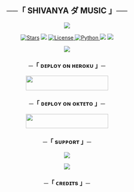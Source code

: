 <h2 align="center">
    ──「 SHIVANYA ダ MUSIC 」──
</h2>

<p align="center">
  <img src="https://te.legra.ph/file/7e6c2415cc0066000c59b.jpg">
</p>

<p align="center">
<a href="https://github.com/team-katil/ShiviXMusic/stargazers"><img src="https://img.shields.io/github/stars/team-katil/ShiviXMusic?color=black&logo=github&logoColor=black&style=for-the-badge" alt="Stars" /></a>
<a href="https://github.com/team-katil/ShiviXMusic/network/members"> <img src="https://img.shields.io/github/forks/team-katil/ShiviXMusic?color=black&logo=github&logoColor=black&style=for-the-badge" /></a>
<a href="https://github.com/team-katil/ShiviXMusic/blob/master/LICENSE"> <img src="https://img.shields.io/badge/License-MIT-blueviolet?style=for-the-badge" alt="License" /> </a>
<a href="https://www.python.org/"> <img src="https://img.shields.io/badge/Written%20in-Python-orange?style=for-the-badge&logo=python" alt="Python" /> </a>
<a href="https://pypi.org/project/Pyrogram/"> <img src="https://img.shields.io/pypi/v/pyrogram?color=yellow&label=pyrogram&logo=python&logoColor=green&style=for-the-badge" /></a>
<a href="https://github.com/team-katil/ShiviXMusic/commits/team-katil"> <img src="https://img.shields.io/github/last-commit/team-katil/ShiviXMusic?color=blue&logo=github&logoColor=green&style=for-the-badge" /></a>
</p>

<p align="center">
  <img src="https://te.legra.ph/file/7e6c2415cc0066000c59b.jpg">
</p>

<h3 align="center">
    ─「 ᴅᴇᴩʟᴏʏ ᴏɴ ʜᴇʀᴏᴋᴜ 」─
</h3>

<p align="center"><a href="https://dashboard.heroku.com/new?template=https://github.com/team-katil/ShiviXMusic"> <img src="https://img.shields.io/badge/Deploy%20On%20Heroku-black?style=for-the-badge&logo=heroku" width="220" height="38.45"/></a></p>


<h3 align="center">
    ─「 ᴅᴇᴩʟᴏʏ ᴏɴ ᴏᴋᴛᴇᴛᴏ 」─
</h3>

<p align="center"><a href="https://cloud.okteto.com/deploy?repository=https://github.com/team-katil/ShiviXMusic"><img src="https://img.shields.io/badge/Deploy%20On%20Okteto-black?style=for-the-badge&logo=Okteto" width="220" height="38.45"/></a></p>

<h3 align="center">
    ─「 sᴜᴩᴩᴏʀᴛ 」─
</h3>

<p align="center">
<a href="https://telegram.me/katilsupport"><img src="https://img.shields.io/badge/-Support%20Group-blue.svg?style=for-the-badge&logo=Telegram"></a>
</p>

<p align="center">
<a href="https://telegram.me/KATIL_YOUR_DAD"><img src="https://img.shields.io/badge/%20KATIL-blue.svg?style=for-the-badge&logo=Telegram"></a>
</p>

<h3 align="center">
    ─「 ᴄʀᴇᴅɪᴛs 」─
</h3>




